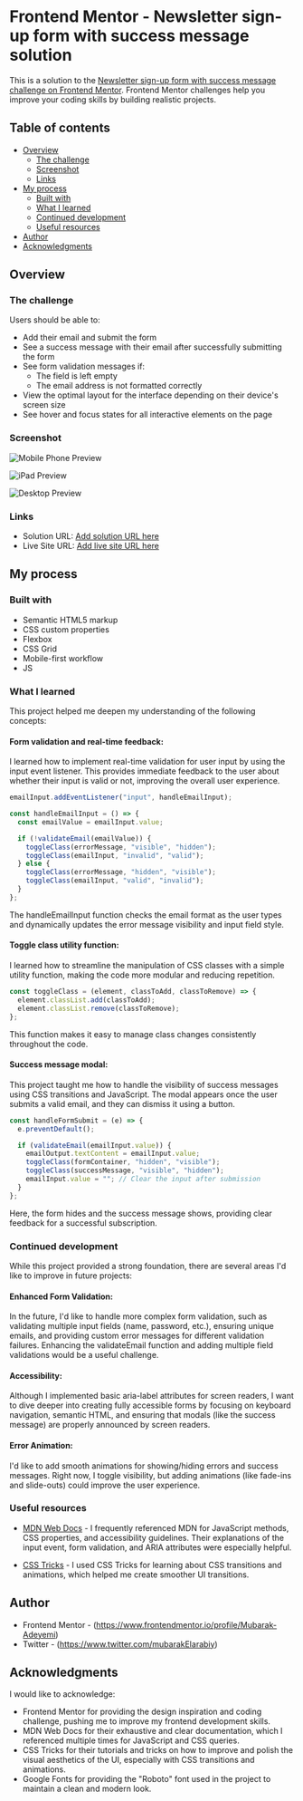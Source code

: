 # Frontend Mentor - Newsletter sign-up form with success message solution

This is a solution to the
[Newsletter sign-up form with success message challenge on Frontend Mentor](https://www.frontendmentor.io/challenges/newsletter-signup-form-with-success-message-3FC1AZbNrv).
Frontend Mentor challenges help you improve your coding skills by building
realistic projects.

## Table of contents

- [Overview](#overview)
  - [The challenge](#the-challenge)
  - [Screenshot](#screenshot)
  - [Links](#links)
- [My process](#my-process)
  - [Built with](#built-with)
  - [What I learned](#what-i-learned)
  - [Continued development](#continued-development)
  - [Useful resources](#useful-resources)
- [Author](#author)
- [Acknowledgments](#acknowledgments)

## Overview

### The challenge

Users should be able to:

- Add their email and submit the form
- See a success message with their email after successfully submitting the form
- See form validation messages if:
  - The field is left empty
  - The email address is not formatted correctly
- View the optimal layout for the interface depending on their device's screen
  size
- See hover and focus states for all interactive elements on the page

### Screenshot

![Mobile Phone Preview](./assets/screenshots/iPhone-12-PRO-127.0.0.1.png)

![iPad Preview](./assets/screenshots/iPad-PRO-11-127.0.0.1.png)

![Desktop Preview](./assets/screenshots/Macbook-Air-127.0.0.1.png)

### Links

- Solution URL:
  [Add solution URL here](https://github.com/Mubarak-Adeyemi/newsletter-sign-up-with-success-message-main)
- Live Site URL:
  [Add live site URL here](https://mubarak-adeyemi.github.io/newsletter-sign-up-with-success-message-main/)

## My process

### Built with

- Semantic HTML5 markup
- CSS custom properties
- Flexbox
- CSS Grid
- Mobile-first workflow
- JS

### What I learned

This project helped me deepen my understanding of the following concepts:

#### Form validation and real-time feedback:

I learned how to implement real-time validation for user input by using the
input event listener. This provides immediate feedback to the user about whether
their input is valid or not, improving the overall user experience.

```js
emailInput.addEventListener("input", handleEmailInput);

const handleEmailInput = () => {
  const emailValue = emailInput.value;

  if (!validateEmail(emailValue)) {
    toggleClass(errorMessage, "visible", "hidden");
    toggleClass(emailInput, "invalid", "valid");
  } else {
    toggleClass(errorMessage, "hidden", "visible");
    toggleClass(emailInput, "valid", "invalid");
  }
};
```

The handleEmailInput function checks the email format as the user types and
dynamically updates the error message visibility and input field style.

#### Toggle class utility function:

I learned how to streamline the manipulation of CSS classes with a simple
utility function, making the code more modular and reducing repetition.

```js
const toggleClass = (element, classToAdd, classToRemove) => {
  element.classList.add(classToAdd);
  element.classList.remove(classToRemove);
};
```

This function makes it easy to manage class changes consistently throughout the
code.

#### Success message modal:

This project taught me how to handle the visibility of success messages using
CSS transitions and JavaScript. The modal appears once the user submits a valid
email, and they can dismiss it using a button.

```js
const handleFormSubmit = (e) => {
  e.preventDefault();

  if (validateEmail(emailInput.value)) {
    emailOutput.textContent = emailInput.value;
    toggleClass(formContainer, "hidden", "visible");
    toggleClass(successMessage, "visible", "hidden");
    emailInput.value = ""; // Clear the input after submission
  }
};
```

Here, the form hides and the success message shows, providing clear feedback for
a successful subscription.

### Continued development

While this project provided a strong foundation, there are several areas I'd
like to improve in future projects:

#### Enhanced Form Validation:

In the future, I'd like to handle more complex form validation, such as
validating multiple input fields (name, password, etc.), ensuring unique emails,
and providing custom error messages for different validation failures. Enhancing
the validateEmail function and adding multiple field validations would be a
useful challenge.

#### Accessibility:

Although I implemented basic aria-label attributes for screen readers, I want to
dive deeper into creating fully accessible forms by focusing on keyboard
navigation, semantic HTML, and ensuring that modals (like the success message)
are properly announced by screen readers.

#### Error Animation:

I'd like to add smooth animations for showing/hiding errors and success
messages. Right now, I toggle visibility, but adding animations (like fade-ins
and slide-outs) could improve the user experience.

### Useful resources

- [MDN Web Docs](https://developer.mozilla.org/en-US/) - I frequently referenced
  MDN for JavaScript methods, CSS properties, and accessibility guidelines.
  Their explanations of the input event, form validation, and ARIA attributes
  were especially helpful.

- [CSS Tricks](https://css-tricks.com/) - I used CSS Tricks for learning about
  CSS transitions and animations, which helped me create smoother UI
  transitions.

## Author

- Frontend Mentor - (https://www.frontendmentor.io/profile/Mubarak-Adeyemi)
- Twitter - (https://www.twitter.com/mubarakElarabiy)

## Acknowledgments

I would like to acknowledge:

- Frontend Mentor for providing the design inspiration and coding challenge,
  pushing me to improve my frontend development skills.
- MDN Web Docs for their exhaustive and clear documentation, which I referenced
  multiple times for JavaScript and CSS queries.
- CSS Tricks for their tutorials and tricks on how to improve and polish the
  visual aesthetics of the UI, especially with CSS transitions and animations.
- Google Fonts for providing the "Roboto" font used in the project to maintain a
  clean and modern look.
